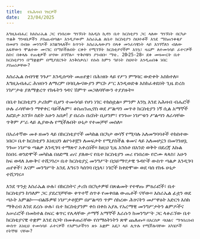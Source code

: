 ```yaml
---
title:  የአሕዛብ ገዢዎች
date:   23/04/2025
---
```




`እግዚአብሔር ከእስራኤል ጋር የነበረው ግንኙነት ከአዲስ ኪዳን ቤተ ክርስቲያን ጋር ላለው ግንኙነት በርካታ ጥልቅ ግንዛቤዎችን ያስጨብጣል። እንዲያውም እስራኤል ለቤተ ክርስቲያን ስህተቶች እንደ ማስጠንቀቂያ በመሆን በብዙ መንገዶች አገልግላለች። ከጥንት እስራኤላውያን በላቀ መንፈሳዊነት ላይ እንገኛለን ብለው አፋቸውን ሞልተው መናገር በማይችሉበት ርቀት የሚገኙት ክርስቲያኖችም እንኳ፣ ዛሬም ለተመሳሳይ ፈተናዎች ስስና በቀላሉ ተጠቂዎች ሆኖው ይገኛሉ። ጥቅሶቹን ያንብቡ፡ ማቴ. 20፡25-28። ደቀ መዛሙርት ቤተ ክርስቲያንን በማቋቋም በሚያደርጉት እንቅስቃሴ፣ የሱስ ከምን ዓይነት ስህተት እንዲጠበቁ ነበር ያስጠነቃቸው?`

እስራኤል ሰብዓዊ ንጉሥ እንዲሰጣት መጠየቋ፣ በሕዝቡ ላይ የሥነ ምግባር ውድቀት አስከተለ። እግዚአብሔር ሕዝቡን ለማረም በባቢሎናውያን ምርኮ ሥር እንዲወድቁ እስከፈቀደበት ጊዜ ድረስ ነገሥታቱ ያለማቋረጥ የክፋትን ጎዳና ሽምጥ መጋለባቸውን ተያያዙት።

በቤተ ክርስቲያን ታሪክም ቢሆን ተመሳሳይ የሆነ ነገር ተከስቷል። ምንም እንኳ እንደ አሕዛብ ብሔሮች ሁሉ ራሳቸውን ማዋቀር ባይችሉም፣ ቆስጠንጢኖስ ወደ ሥልጣን መጥቶ ክርስቲያን ነኝ ሲል አማኞች እፎይታ አገኙ። ስደት አሁን አበቃ! ያ በራሱ በረከት ቢሆንም፣ የንጉሠ ነገሥቱን ሥልጣን ለራሳቸው ጥቅም ሥራ ላይ ሊያውሉ የሚችሉበት ሁኔታ የተመቻቸ መሰለ።

በአራተኛው መቶ ዘመን ላይ በክርስቲያኖች መካከል በርካታ ወሳኝ የሚባሉ አለመግባባቶች ተከስተው ነበር። ቤተ ክርስቲያን እነዚህን ልዮነቶቿን ለመፍታት የሚያስችል ቁመና ላይ አለመሆኗን በመገንዘቧ ንጉሠ ነገሥቱ ጣልቃ እንዲገባ ተማጽኖ አቀረበች። ከዚህ ጊዜ አንስቶ በአንድ ወቅት በደረጃ እኩል ከነበሩ ወንድሞች መካከል በዕድሜ ጠና ያለውና የቤተ ክርስቲያን መሪ የነበረው የሮሙ ጳጳስ፣ አሁን ከፍ ወዳለ እውቅና ተሸጋገረ። ቤተ ክርስቲያኗ መንግሥት በኃይማኖታዊ ጉዳዮች ውስጥ ጣልቃ እንዲገባ ጠየቀች፣ እናም መንግሥት አንዴ እግሩን ካስገባ በኋላ፣ ነገሮች ከቀድሞው ወደ ባሰ የከፋ ሁኔታ ተሸጋገሩ።

እንደ ጥንቷ እስራኤል ሁሉ፣ በክርስትና ታሪክ በርካታዎቹ በጽልመት የተዋጡ ምዕራፎች፣ ቤተ ክርስቲያን ከዓለም ጋር ያደረገቻቸው ቀጥተኛ ሰጥቶ የመቀበል ውጤቶች ናቸው። እስራኤል ፊቷን ወደ ጣኦት አምልኮ—ብልሹዎቹ ነገሥታቶቿም በሥልጣን ጥም ሰክረው ሕፃናትን መሥዋዕት አድርጎ እስከ ማቅረብ እንደ ደረሱ ሁሉ፣ ቤተ ክርስቲያንም ቀስ በቀስ አያሌ የአረማዊ መንግሥታትን ልምዶችና አሠራሮች በመከተል ስፍር ቁጥር የሌላቸው ታማኝ አማኞች እራሱን ከመንግሥት ጋር ላቆራኘው ቤተ ክርስቲያናዊ ተቋም እንደ ስጋት በመቆጠራቸው የሰማዕትነትን ጽዋ ጨለጡ። `በእርስዎ ባህልና ማኅበረሰብ ውስጥ እነዚህ ተመሳሳይ ፈተናዎች የእምነታችንን ጽኑ አቋም አደጋ ላይ ሊጥሉ የሚችሉባቸው አካሄዶች የትኞቹ ናቸው?`